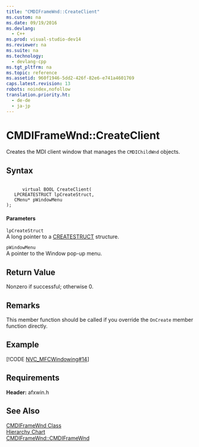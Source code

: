 ```yaml
---
title: "CMDIFrameWnd::CreateClient"
ms.custom: na
ms.date: 09/19/2016
ms.devlang: 
  - C++
ms.prod: visual-studio-dev14
ms.reviewer: na
ms.suite: na
ms.technology: 
  - devlang-cpp
ms.tgt_pltfrm: na
ms.topic: reference
ms.assetid: 960f1946-5dd2-426f-82e6-e741a4601769
caps.latest.revision: 13
robots: noindex,nofollow
translation.priority.ht: 
  - de-de
  - ja-jp
---
```

# CMDIFrameWnd::CreateClient
Creates the MDI client window that manages the `CMDIChildWnd` objects.  
  
## Syntax  
  
```  
  
      virtual BOOL CreateClient(  
   LPCREATESTRUCT lpCreateStruct,  
   CMenu* pWindowMenu   
);  
```  
  
#### Parameters  
 `lpCreateStruct`  
 A long pointer to a [CREATESTRUCT](../vs140/CREATESTRUCT-Structure.md) structure.  
  
 `pWindowMenu`  
 A pointer to the Window pop-up menu.  
  
## Return Value  
 Nonzero if successful; otherwise 0.  
  
## Remarks  
 This member function should be called if you override the `OnCreate` member function directly.  
  
## Example  
 [!CODE [NVC_MFCWindowing#14](../CodeSnippet/VS_Snippets_Cpp/NVC_MFCWindowing#14)]  
  
## Requirements  
 **Header:** afxwin.h  
  
## See Also  
 [CMDIFrameWnd Class](../vs140/CMDIFrameWnd-Class.md)   
 [Hierarchy Chart](../vs140/Hierarchy-Chart.md)   
 [CMDIFrameWnd::CMDIFrameWnd](../vs140/CMDIFrameWnd--CMDIFrameWnd.md)